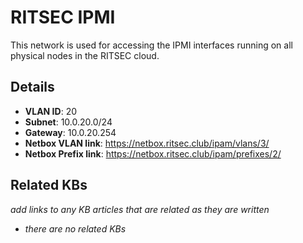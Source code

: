 # RITSEC IPMI

This network is used for accessing the IPMI interfaces running on all physical
nodes in the RITSEC cloud.

## Details

- **VLAN ID**: 20
- **Subnet**: 10.0.20.0/24
- **Gateway**: 10.0.20.254
- **Netbox VLAN link**: https://netbox.ritsec.club/ipam/vlans/3/
- **Netbox Prefix link**: https://netbox.ritsec.club/ipam/prefixes/2/

## Related KBs

_add links to any KB articles that are related as they are written_

- _there are no related KBs_